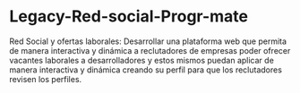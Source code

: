 # Legacy-Red-social-Progr-mate
Red Social y ofertas laborales:  Desarrollar una plataforma web que permita de manera interactiva y dinámica a reclutadores de empresas poder ofrecer vacantes laborales a desarrolladores y estos mismos puedan aplicar de manera interactiva y dinámica creando su perfil para que los reclutadores revisen los perfiles.
